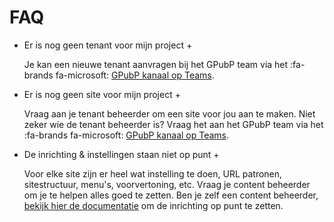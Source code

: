 # FAQ

+ Er is nog geen tenant voor mijn project +

  Je kan een nieuwe tenant aanvragen bij het GPubP team via het  :fa-brands fa-microsoft: [GPubP kanaal op Teams](https://teams.microsoft.com/l/team/19%3a6uuXXYDlT5uFxiLp9Se5_2ZtFQ0S-vyhUAJxBG0aMhk1%40thread.tacv2/conversations?groupId=dfced4c7-5ceb-4fa6-a8e8-0888440f2b75&tenantId=0b8b489f-5ab3-4ecb-8b0a-77c7a2138f3c).

+ Er is nog geen site voor mijn project +

  Vraag aan je tenant beheerder om een site voor jou aan te maken. Niet zeker wie de tenant beheerder is? Vraag het aan het GPubP team via het  :fa-brands fa-microsoft: [GPubP kanaal op Teams](https://teams.microsoft.com/l/team/19%3a6uuXXYDlT5uFxiLp9Se5_2ZtFQ0S-vyhUAJxBG0aMhk1%40thread.tacv2/conversations?groupId=dfced4c7-5ceb-4fa6-a8e8-0888440f2b75&tenantId=0b8b489f-5ab3-4ecb-8b0a-77c7a2138f3c).

+ De inrichting & instellingen staan niet op punt +
  
  Voor elke site zijn er heel wat instelling te doen, URL patronen, sitestructuur, menu's, voorvertoning, etc. Vraag je content beheerder om je te helpen alles goed te zetten. Ben je zelf een content beheerder, [bekijk hier de documentatie](/redactie/content/inrichten.md) om de inrichting op punt te zetten.
